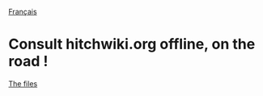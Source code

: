 [Français](https://github.com/centime/hitchhickers-toolbox/blob/master/hitchwiki-offline/LISEZ-MOI.md)

Consult hitchwiki.org offline, on the road !
============================================



[The files](https://github.com/centime/hitchhickers-toolbox/raw/master/hitchwiki-offline/hitchwiki-offline.zip)
